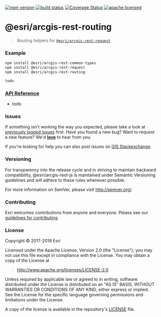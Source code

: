 [![npm version][npm-img]][npm-url]
[![build status][travis-img]][travis-url]
[![Coverage Status][coverage-img]][coverage-url]
[![apache licensed](https://img.shields.io/badge/license-Apache-green.svg?style=flat-square)](https://raw.githubusercontent.com/Esri/arcgis-rest-js/master/LICENSE)

[npm-img]: https://img.shields.io/npm/v/@esri/arcgis-rest-routing.svg?style=flat-square
[npm-url]: https://www.npmjs.com/package/@esri/arcgis-rest-routing
[travis-img]: https://img.shields.io/travis/Esri/arcgis-rest-js/master.svg?style=flat-square
[travis-url]: https://travis-ci.org/Esri/arcgis-rest-js
[coverage-img]: https://coveralls.io/repos/github/Esri/arcgis-rest-js/badge.svg
[coverage-url]: https://coveralls.io/github/Esri/arcgis-rest-js

# @esri/arcgis-rest-routing

> Routing helpers for [`@esri/arcgis-rest-request`](https://github.com/Esri/arcgis-rest-js).

### Example

```bash
npm install @esri/arcgis-rest-common-types
npm install @esri/arcgis-rest-request
npm install @esri/arcgis-rest-routing
```

```js
todo
```

### [API Reference](https://esri.github.io/arcgis-rest-js/api/routing/)

* todo

### Issues

If something isn't working the way you expected, please take a look at [previously logged issues](https://github.com/Esri/arcgis-rest-js/issues) first.  Have you found a new bug?  Want to request a new feature?  We'd [**love**](https://github.com/Esri/arcgis-rest-js/issues/new) to hear from you.

If you're looking for help you can also post issues on [GIS Stackexchange](http://gis.stackexchange.com/questions/ask?tags=esri-oss).

### Versioning

For transparency into the release cycle and in striving to maintain backward compatibility, @esri/arcgis-rest-js is maintained under Semantic Versioning guidelines and will adhere to these rules whenever possible.

For more information on SemVer, please visit <http://semver.org/>.

### Contributing

Esri welcomes contributions from anyone and everyone. Please see our [guidelines for contributing](CONTRIBUTING.md).

### License

Copyright &copy; 2017-2018 Esri

Licensed under the Apache License, Version 2.0 (the "License");
you may not use this file except in compliance with the License.
You may obtain a copy of the License at

> http://www.apache.org/licenses/LICENSE-2.0

Unless required by applicable law or agreed to in writing, software
distributed under the License is distributed on an "AS IS" BASIS,
WITHOUT WARRANTIES OR CONDITIONS OF ANY KIND, either express or implied.
See the License for the specific language governing permissions and
limitations under the License.

A copy of the license is available in the repository's [LICENSE](../../LICENSE) file.

